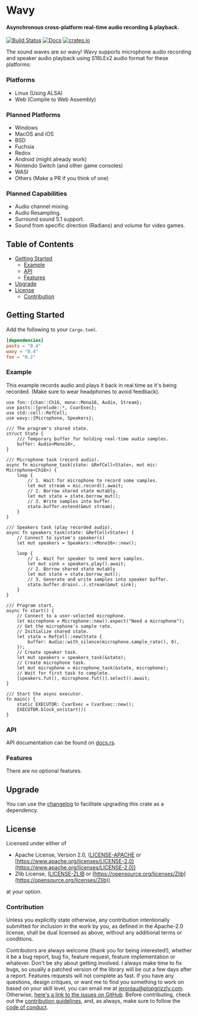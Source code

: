 # Wavy

#### Asynchronous cross-platform real-time audio recording &amp; playback.

[![Build Status](https://api.travis-ci.org/libcala/wavy.svg?branch=master)](https://travis-ci.org/libcala/wavy)
[![Docs](https://docs.rs/wavy/badge.svg)](https://docs.rs/wavy)
[![crates.io](https://img.shields.io/crates/v/wavy.svg)](https://crates.io/crates/wavy)

The sound waves are _so_ wavy!  Wavy supports microphone audio recording and
speaker audio playback using S16LEx2 audio format for these platforms:

### Platforms
- Linux (Using ALSA)
- Web (Compile to Web Assembly)

### Planned Platforms
- Windows
- MacOS and iOS
- BSD
- Fuchsia
- Redox
- Android (might already work)
- Nintendo Switch (and other game consoles)
- WASI
- Others (Make a PR if you think of one)

### Planned Capabilities
- Audio channel mixing.
- Audio Resampling.
- Surround sound 5.1 support.
- Sound from specific direction (Radians) and volume for video games.

## Table of Contents
- [Getting Started](#getting-started)
   - [Example](#example)
   - [API](#api)
   - [Features](#features)
- [Upgrade](#upgrade)
- [License](#license)
   - [Contribution](#contribution)

## Getting Started
Add the following to your `Cargo.toml`.

```toml
[dependencies]
pasts = "0.4"
wavy = "0.4"
fon = "0.2"
```

### Example
This example records audio and plays it back in real time as it's being
recorded.  (Make sure to wear headphones to avoid feedback).

```rust,no_run
use fon::{chan::Ch16, mono::Mono16, Audio, Stream};
use pasts::{prelude::*, CvarExec};
use std::cell::RefCell;
use wavy::{Microphone, Speakers};

/// The program's shared state.
struct State {
    /// Temporary buffer for holding real-time audio samples.
    buffer: Audio<Mono16>,
}

/// Microphone task (record audio).
async fn microphone_task(state: &RefCell<State>, mut mic: Microphone<Ch16>) {
    loop {
        // 1. Wait for microphone to record some samples.
        let mut stream = mic.record().await;
        // 2. Borrow shared state mutably.
        let mut state = state.borrow_mut();
        // 3. Write samples into buffer.
        state.buffer.extend(&mut stream);
    }
}

/// Speakers task (play recorded audio).
async fn speakers_task(state: &RefCell<State>) {
    // Connect to system's speaker(s)
    let mut speakers = Speakers::<Mono16>::new();

    loop {
        // 1. Wait for speaker to need more samples.
        let mut sink = speakers.play().await;
        // 2. Borrow shared state mutably
        let mut state = state.borrow_mut();
        // 3. Generate and write samples into speaker buffer.
        state.buffer.drain(..).stream(&mut sink);
    }
}

/// Program start.
async fn start() {
    // Connect to a user-selected microphone.
    let microphone = Microphone::new().expect("Need a microphone");
    // Get the microphone's sample rate.
    // Initialize shared state.
    let state = RefCell::new(State {
        buffer: Audio::with_silence(microphone.sample_rate(), 0),
    });
    // Create speaker task.
    let mut speakers = speakers_task(&state);
    // Create microphone task.
    let mut microphone = microphone_task(&state, microphone);
    // Wait for first task to complete.
    [speakers.fut(), microphone.fut()].select().await;
}

/// Start the async executor.
fn main() {
    static EXECUTOR: CvarExec = CvarExec::new();
    EXECUTOR.block_on(start())
}
```

### API
API documentation can be found on [docs.rs](https://docs.rs/wavy).

### Features
There are no optional features.

## Upgrade
You can use the
[changelog](https://github.com/libcala/wavy/blob/master/CHANGELOG.md)
to facilitate upgrading this crate as a dependency.

## License
Licensed under either of
 - Apache License, Version 2.0,
   ([LICENSE-APACHE](https://github.com/libcala/wavy/blob/master/LICENSE-APACHE) or
   [https://www.apache.org/licenses/LICENSE-2.0](https://www.apache.org/licenses/LICENSE-2.0))
 - Zlib License,
   ([LICENSE-ZLIB](https://github.com/libcala/wavy/blob/master/LICENSE-ZLIB) or
   [https://opensource.org/licenses/Zlib](https://opensource.org/licenses/Zlib))

at your option.

### Contribution
Unless you explicitly state otherwise, any contribution intentionally submitted
for inclusion in the work by you, as defined in the Apache-2.0 license, shall be
dual licensed as above, without any additional terms or conditions.

Contributors are always welcome (thank you for being interested!), whether it
be a bug report, bug fix, feature request, feature implementation or whatever.
Don't be shy about getting involved.  I always make time to fix bugs, so usually
a patched version of the library will be out a few days after a report.
Features requests will not complete as fast.  If you have any questions, design
critques, or want me to find you something to work on based on your skill level,
you can email me at [jeronlau@plopgrizzly.com](mailto:jeronlau@plopgrizzly.com).
Otherwise,
[here's a link to the issues on GitHub](https://github.com/libcala/wavy/issues).
Before contributing, check out the
[contribution guidelines](https://github.com/libcala/wavy/blob/master/CONTRIBUTING.md),
and, as always, make sure to follow the
[code of conduct](https://github.com/libcala/wavy/blob/master/CODE_OF_CONDUCT.md).
